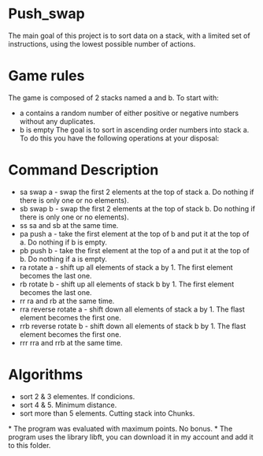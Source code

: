 # Push_swap

The main goal of this project is to sort data on a stack, with a limited set of instructions, using the lowest possible number of actions.

# Game rules
The game is composed of 2 stacks named a and b.
To start with:
- a contains a random number of either positive or negative numbers without any duplicates.
- b is empty
The goal is to sort in ascending order numbers into stack a.
To do this you have the following operations at your disposal:

# Command	Description
- sa	swap a - swap the first 2 elements at the top of stack a. Do nothing if there is only one or no elements).
- sb	swap b - swap the first 2 elements at the top of stack b. Do nothing if there is only one or no elements).
- ss	sa and sb at the same time.
- pa	push a - take the first element at the top of b and put it at the top of a. Do nothing if b is empty.
- pb	push b - take the first element at the top of a and put it at the top of b. Do nothing if a is empty.
- ra	rotate a - shift up all elements of stack a by 1. The first element becomes the last one.
- rb	rotate b - shift up all elements of stack b by 1. The first element becomes the last one.
- rr	ra and rb at the same time.
- rra	reverse rotate a - shift down all elements of stack a by 1. The flast element becomes the first one.
- rrb	reverse rotate b - shift down all elements of stack b by 1. The flast element becomes the first one.
- rrr	rra and rrb at the same time.

# Algorithms
- sort 2 & 3 elementes. If condicions.
- sort 4 & 5. Minimum distance.
- sort more than 5 elements. Cutting stack into Chunks.

\* The program was evaluated with maximum points. No bonus.
\* The program uses the library libft, you can download it in my account and add it to this folder.
